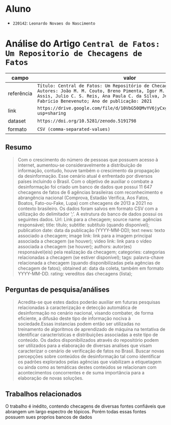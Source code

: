 # Aluno
* `220142`: `Leonardo Novaes do Nascimento`

# Análise do Artigo `Central de Fatos: Um Repositorio de Checagens de Fatos`

| campo | valor |
|------------|----------------------------------------|
| referência | `Título: Central de Fatos: Um Repositório de Checagens de Fatos. Autores: João M. M. Couto, Breno Pimenta, Igor M. de Araújo, Samuel Assis, Julio C. S. Reis, Ana Paula C. da Silva, Jussara M. Almeida, Fabrício Benevenuto; Ano de publicação: 2021` |
| link       | `https://drive.google.com/file/d/10VbG50QMvYV6jyCxgU2mwP21vYUG6CcA/view?usp=sharing` |
| dataset | `https://doi.org/10.5281/zenodo.5191798` |
| formato | `CSV (comma-separated-values)` |

## Resumo

>Com o crescimento do número de pessoas que possuem acesso à internet, aumentou-se consideravelmente a distribuição de informação, contudo, houve também o crescimento da propagação da desinformação. Esse cenário atual é enfrentado por diversos países incluindo o Brasil. Com o objetivo de auxiliar o combate a desinformação foi criado um banco de dados que possui 11 647 checagens de fatos de 6 agências brasileiras com reconhecimento e abrangência nacional (Comprova, Estadão Verifica, Aos Fatos, Boatos, Fato-ou-Fake, Lupa) com checagens de 2013 a 2021 no contexto brasileiro. Os dados foram salvos em formato CSV com a utilização do delimitador ’;’. A estrutura do banco de dados possui os seguintes dados.
>Url: Link para a checagem; source name: agências responsável; title: título; subtitle: subtítulo (quando disponível); publication date: data da publicação (YYYY-MM-DD); text news: texto associado a checagem; image link: link para a imagem principal associada a checagem (se houver); video link: link para o vídeo associada a checagem (se houver); authors: autor(es) responsável(eis) pela realização da checagem; categories: categorias relacionadas a checagem (se estiver disponível); tags: palavra-chave relacionada a checagem (quando disponibilizadas pela agências de checagem de fatos); obtained at: data da coleta, também em formato YYYY-MM-DD. rating: vereditos das checagens (lista);

## Perguntas de pesquisa/análises

> Acredita-se que estes dados poderão auxiliar em futuras pesquisas relacionadas à caracterização e detecção automática de desinformação no cenário nacional, visando combater, de forma eficiente, a difusão deste tipo de informação nociva à sociedade.Essas instancias podem então ser utilizadas no treinamento de algoritmos de aprendizado de máquina na tentativa de identificar características e distribuições associadas a este tipo de conteúdo.
> Os dados disponibilizados através do repositório podem ser utilizados para a elaboração de diversas analises que visam caracterizar o cenário de verificação de fatos no Brasil.
> Buscar novas percepções sobre conteúdos de desinformação tal como identificar os padrões explorados pelas agências que viabilizam a etiquetagem ou ainda como as temáticas destes conteúdos se relacionam com acontecimentos concorrentes e de suma importância para a elaboração de novas soluções.

## Trabalhos relacionados

O trabalho é inédito, contendo checagens de diversas fontes confiáveis que abrangem um largo espectro de tópicos. Porém todas essas fontes possuem sues proprios bancos de dados
